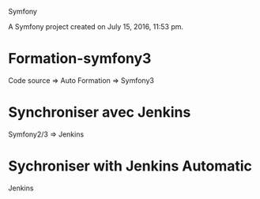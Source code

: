 Symfony


A Symfony project created on July 15, 2016, 11:53 pm.

# Formation-symfony3
Code source => Auto Formation => Symfony3
# Synchroniser avec Jenkins
Symfony2/3 => Jenkins
# Sychroniser with Jenkins Automatic
Jenkins
